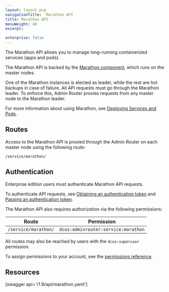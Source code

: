 ```yaml
---
layout: layout.pug
navigationTitle:  Marathon API
title: Marathon API
menuWeight: 40
excerpt:

enterprise: false
---
```


The Marathon API allows you to manage long-running containerized services (apps and pods).

The Marathon API is backed by the [Marathon component](/mesosphere/dcos/1.9/overview/architecture/components/#marathon), which runs on the master nodes.

One of the Marathon instances is elected as leader, while the rest are hot backups in case of failure. All API requests must go through the Marathon leader. To enforce this, Admin Router proxies requests from any master node to the Marathon leader.

For more information about using Marathon, see [Deploying Services and Pods](/mesosphere/dcos/1.9/deploying-services/).

## Routes

Access to the Marathon API is proxied through the Admin Router on each master node using the following route:

```
/service/marathon/
```

## Authentication

Enterprise edition users must authenticate Marathon API requests.

To authenticate API requests, see [Obtaining an authentication token](/mesosphere/dcos/1.9/security/ent/iam-api/#obtaining-an-authentication-token) and [Passing an authentication token](/mesosphere/dcos/1.9/security/ent/iam-api/#passing-an-authentication-token).

The Marathon API also requires authorization via the following permissions:

| Route | Permission |
|-------|----------|
| `/service/marathon/` | `dcos:adminrouter:service:marathon` |

All routes may also be reached by users with the `dcos:superuser` permission.

To assign permissions to your account, see the [permissions reference](/mesosphere/dcos/1.9/security/ent/perms-reference/).

## Resources

[swagger api='/1.9/api/marathon.yaml']
